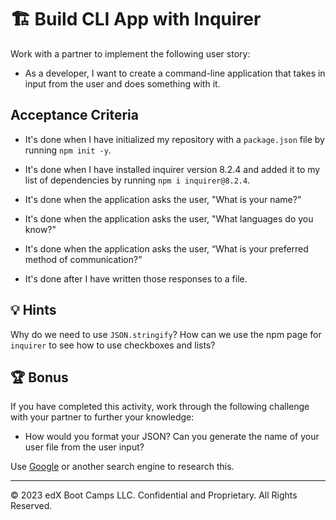 # 🏗️ Build CLI App with Inquirer

Work with a partner to implement the following user story:

* As a developer, I want to create a command-line application that takes in input from the user and does something with it.

## Acceptance Criteria

* It's done when I have initialized my repository with a `package.json` file by running `npm init -y`.

* It's done when I have installed inquirer version 8.2.4 and added it to my list of dependencies by running `npm i inquirer@8.2.4`.

* It's done when the application asks the user, "What is your name?"
  
* It's done when the application asks the user, "What languages do you know?"

* It's done when the application asks the user, “What is your preferred method of communication?"

* It's done after I have written those responses to a file.

## 💡 Hints

Why do we need to use `JSON.stringify`? How can we use the npm page for `inquirer` to see how to use checkboxes and lists? 

## 🏆 Bonus

If you have completed this activity, work through the following challenge with your partner to further your knowledge:

* How would you format your JSON? Can you generate the name of your user file from the user input?

Use [Google](https://www.google.com) or another search engine to research this.

---

© 2023 edX Boot Camps LLC. Confidential and Proprietary. All Rights Reserved.
